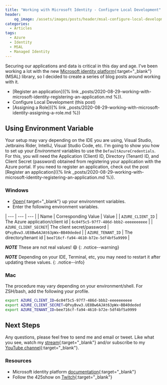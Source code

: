 ```yaml
---
title: "Working with Microsoft Identity - Configure Local Development"
header:
    og_image: /assets/images/posts/header/msal-configure-local-development.png
categories:
  - Articles
tags:
  - Azure
  - Identity
  - MSAL
  - Managed Identity
---
```

Securing our applications and data is critical in this day and age.  I've been working a lot with the new [Microsoft identity platform](https://docs.microsoft.com/en-us/azure/active-directory/develop/){:target="_blank"}  (MSAL) library, so I decided to create a series of blog posts around working with it.

* [Register an application]({% link _posts/2020-08-29-working-with-microsoft-identity-registering-an-application.md %}).
* Configure Local Development (this post)
* [Assigning a Role]({% link _posts/2020-08-29-working-with-microsoft-identity-assigning-a-role.md %})

## Using Environment Variable

Your setup may vary depending on the IDE you are using, Visual Studio, Jetbrains Rider, IntelliJ, Visual Studio Code, etc.  I'm going to show you how to set up your *Environment* variables to use the `DefaultAzureCredentials`.  For this, you will need the Application (Client) ID, Directory (Tenant) ID, and Client Secret (password) obtained from registering your application with the Azure portal.  If you need to register an application, check out the post [Register an application]({% link _posts/2020-08-29-working-with-microsoft-identity-registering-an-application.md %}).

### Windows

* [Open](https://www.techjunkie.com/environment-variables-windows-10/){:target="_blank"} up your environment variables.
* Enter the following environment variables.

| --- | --- | --- |
| Name | Corresponding Value | Value |
| `AZURE_CLIENT_ID` | The Azure application/client id | `6c04f5c5-97f7-486d-bbb2-eeeeeeeeee` |
| `AZURE_CLIENT_SECRET`| The client secret/password | `QPxyBvw3.UE8Bw6AJAt63pWx~BB40deded` |
| `AZURE_TENANT_ID` | The directory/tenant id | `bee716cf-fa94-4610-b72e-5df4bf5a9999` |

***NOTE*** These are not real values! :smile:
{: .notice--warning}

***NOTE*** Depending on your IDE, Terminal, etc, you may need to restart it after updating these values.
{: .notice--info}

### Mac

The procedure may vary depending on your environment/shell. For ZSH/bash, add the following your profile.

```bash
export AZURE_CLIENT_ID=6c04f5c5-97f7-486d-bbb2-eeeeeeeeee
export AZURE_CLIENT_SECRET=QPxyBvw3.UE8Bw6AJAt63pWx~BB40deded
export AZURE_TENANT_ID=bee716cf-fa94-4610-b72e-5df4bf5a9999
```

## Next Steps

Any questions, please feel free to send me and email or tweet.  Like what you see, watch my [stream](https://jjg.me/stream){:target="_blank"} and/or subscribe to my [YouTube channel](https://jjg.me/youtube){:target="_blank"}.

### Resources

* Microsoft identity platform [documentation](https://docs.microsoft.com/en-us/azure/active-directory/develop/){:target="_blank"}
* Follow the 425show on [Twitch](https://www.twitch.tv/425show){:target="_blank"}
